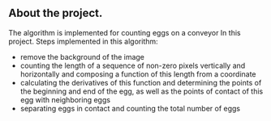 ## About the project.
The algorithm is implemented for counting eggs on a conveyor In this project.
Steps implemented in this algorithm:
- remove the background of the image
- counting the length of a sequence of non-zero pixels vertically and horizontally and composing a function of this length from a coordinate
- calculating the derivatives of this function and determining the points of the beginning and end of the egg, as well as the points of contact of this egg with neighboring eggs
- separating eggs in contact and counting the total number of eggs
